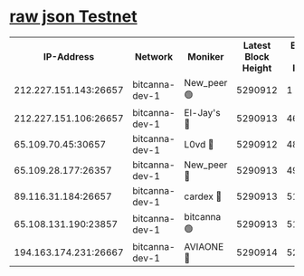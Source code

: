 [raw json Testnet](https://rpc-check.bcat.stavr.tech/bcat/rpc-bcat-result.json)
=


<table><tr><th>IP-Address</th><th>Network</th><th>Moniker</th><th>Latest Block Height</th><th>Earliest Block Height</th><th>Catching Up</th><th>Voting Power</th><th>Scan Time</th></tr><tr><td>212.227.151.143:26657</td><td>bitcanna-dev-1</td><td>New_peer 🟢</td><td>5290912</td><td>1</td><td>False</td><td>0</td><td>2023-11-30T09:58:10.919153558UTC</td></tr><tr><td>212.227.151.106:26657</td><td>bitcanna-dev-1</td><td>El-Jay's 🔴</td><td>5290913</td><td>4670391</td><td>False</td><td>2240570</td><td>2023-11-30T09:58:17.730412200UTC</td></tr><tr><td>65.109.70.45:30657</td><td>bitcanna-dev-1</td><td>L0vd 🔴</td><td>5290912</td><td>4828155</td><td>False</td><td>7920</td><td>2023-11-30T09:58:11.245115726UTC</td></tr><tr><td>65.109.28.177:26357</td><td>bitcanna-dev-1</td><td>New_peer 🔴</td><td>5290913</td><td>4952911</td><td>False</td><td>2237067</td><td>2023-11-30T09:58:18.389327712UTC</td></tr><tr><td>89.116.31.184:26657</td><td>bitcanna-dev-1</td><td>cardex 🔴</td><td>5290913</td><td>5185001</td><td>False</td><td>1</td><td>2023-11-30T09:58:18.060126773UTC</td></tr><tr><td>65.108.131.190:23857</td><td>bitcanna-dev-1</td><td>bitcanna 🟢</td><td>5290913</td><td>5190913</td><td>False</td><td>0</td><td>2023-11-30T09:58:18.692070518UTC</td></tr><tr><td>194.163.174.231:26667</td><td>bitcanna-dev-1</td><td>AVIAONE 🔴</td><td>5290914</td><td>5284001</td><td>False</td><td>1949865</td><td>2023-11-30T09:58:25.239136756UTC</td></tr></table>